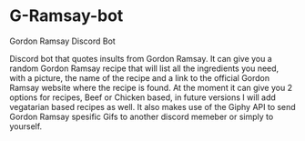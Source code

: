 # G-Ramsay-bot
Gordon Ramsay Discord Bot

Discord bot that quotes insults from Gordon Ramsay.
It can give you a random Gordon Ramsay recipe that will list all the ingredients you need, with a picture, the name of the recipe and a link to the official Gordon Ramsay website where the recipe is found.
At the moment it can give you 2 options for recipes, Beef or Chicken based, in future versions I will add vegatarian based recipes as well.
It also makes use of the Giphy API to send Gordon Ramsay spesific Gifs to another discord memeber or simply to yourself.
